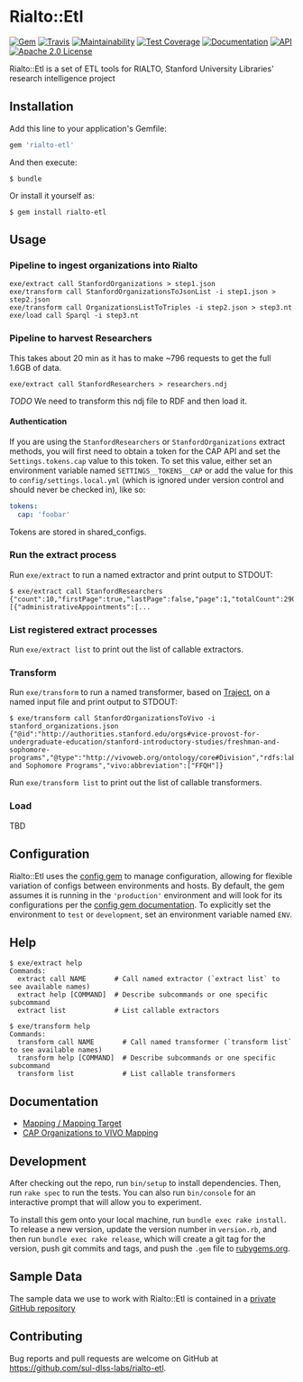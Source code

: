 # Rialto::Etl

[![Gem](https://img.shields.io/gem/v/rialto-etl.svg)](https://rubygems.org/gems/rialto-etl)
[![Travis](https://img.shields.io/travis/sul-dlss-labs/rialto-etl.svg)](https://travis-ci.org/sul-dlss-labs/rialto-etl)
[![Maintainability](https://api.codeclimate.com/v1/badges/ada551c43bfa26ab534d/maintainability)](https://codeclimate.com/github/sul-dlss-labs/rialto-etl/maintainability)
[![Test Coverage](https://api.codeclimate.com/v1/badges/ada551c43bfa26ab534d/test_coverage)](https://codeclimate.com/github/sul-dlss-labs/rialto-etl/test_coverage)
[![Documentation](https://inch-ci.org/github/sul-dlss-labs/rialto-etl.svg?branch=master)](https://inch-ci.org/github/sul-dlss-labs/rialto-etl)
[![API](http://img.shields.io/badge/API-docs-blue.svg)](http://rubydoc.info/gems/rialto-etl)
[![Apache 2.0 License](http://img.shields.io/badge/APACHE2-license-blue.svg)](./LICENSE)

Rialto::Etl is a set of ETL tools for RIALTO, Stanford University Libraries' research intelligence project

## Installation

Add this line to your application's Gemfile:

```ruby
gem 'rialto-etl'
```

And then execute:

    $ bundle

Or install it yourself as:

    $ gem install rialto-etl

## Usage

### Pipeline to ingest organizations into Rialto

```
exe/extract call StanfordOrganizations > step1.json
exe/transform call StanfordOrganizationsToJsonList -i step1.json > step2.json
exe/transform call OrganizationsListToTriples -i step2.json > step3.nt
exe/load call Sparql -i step3.nt
```


### Pipeline to harvest Researchers

This takes about 20 min as it has to make ~796 requests to get the full
1.6GB of data.

```
exe/extract call StanfordResearchers > researchers.ndj
```

_TODO_ We need to transform this ndj file to RDF and then load it.


#### Authentication

If you are using the `StanfordResearchers` or `StanfordOrganizations` extract methods, you will first need to obtain a token for the CAP API and set the `Settings.tokens.cap` value to this token. To set this value, either set an environment variable named `SETTINGS__TOKENS__CAP` or add the value for this to `config/settings.local.yml` (which is ignored under version control and should never be checked in), like so:


```yaml
tokens:
  cap: 'foobar'
```

Tokens are stored in shared_configs.

### Run the extract process
Run `exe/extract` to run a named extractor and print output to STDOUT:

    $ exe/extract call StanfordResearchers
    {"count":10,"firstPage":true,"lastPage":false,"page":1,"totalCount":29089,"totalPages":2909,"values":[{"administrativeAppointments":[...

### List registered extract processes

Run `exe/extract list` to print out the list of callable extractors.


### Transform

Run `exe/transform` to run a named transformer, based on [Traject](https://github.com/traject/traject), on a named input file and print output to STDOUT:

    $ exe/transform call StanfordOrganizationsToVivo -i stanford_organizations.json
    {"@id":"http://authorities.stanford.edu/orgs#vice-provost-for-undergraduate-education/stanford-introductory-studies/freshman-and-sophomore-programs","@type":"http://vivoweb.org/ontology/core#Division","rdfs:label":"Freshman and Sophomore Programs","vivo:abbreviation":["FFQH"]}

Run `exe/transform list` to print out the list of callable transformers.

### Load

TBD

## Configuration

Rialto::Etl uses the [config gem](https://github.com/railsconfig/config) to manage configuration, allowing for flexible variation of configs between environments and hosts. By default, the gem assumes it is running in the `'production'` environment and will look for its configurations per the [config gem documentation](https://github.com/railsconfig/config#accessing-the-settings-object). To explicitly set the environment to `test` or `development`, set an environment variable named `ENV`.

## Help

    $ exe/extract help
    Commands:
      extract call NAME       # Call named extractor (`extract list` to see available names)
      extract help [COMMAND]  # Describe subcommands or one specific subcommand
      extract list            # List callable extractors

    $ exe/transform help
    Commands:
      transform call NAME       # Call named transformer (`transform list` to see available names)
      transform help [COMMAND]  # Describe subcommands or one specific subcommand
      transform list            # List callable transformers

## Documentation

* [Mapping / Mapping Target](./mapping.md)
* [CAP Organizations to VIVO Mapping](./docs/CAP-organizations.md)

## Development

After checking out the repo, run `bin/setup` to install dependencies. Then, run `rake spec` to run the tests. You can also run `bin/console` for an interactive prompt that will allow you to experiment.

To install this gem onto your local machine, run `bundle exec rake install`. To release a new version, update the version number in `version.rb`, and then run `bundle exec rake release`, which will create a git tag for the version, push git commits and tags, and push the `.gem` file to [rubygems.org](https://rubygems.org).

## Sample Data

The sample data we use to work with Rialto::Etl is contained in a [private GitHub repository](https://github.com:sul-dlss/rialto-sample-data)

## Contributing

Bug reports and pull requests are welcome on GitHub at https://github.com/sul-dlss-labs/rialto-etl.
